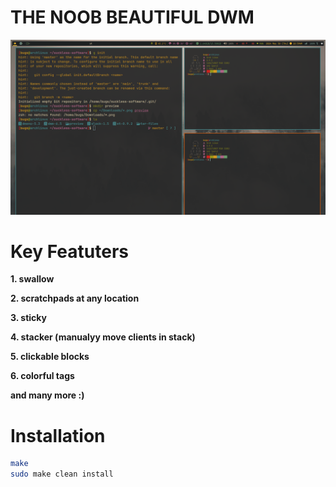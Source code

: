 # THE NOOB BEAUTIFUL DWM

![Preview](https://github.com/Abhra00/suckless/blob/master/preview/2024-05-30_11-00.png)

# Key Featuters
  **1. swallow**
  
  **2. scratchpads at any location**
  
  **3. sticky**
  
  **4. stacker (manualyy move clients in stack)**

  **5. clickable blocks**
  
  **6. colorful tags**
  
  **and many more :)**

  # Installation

  ```bash
make
sudo make clean install
